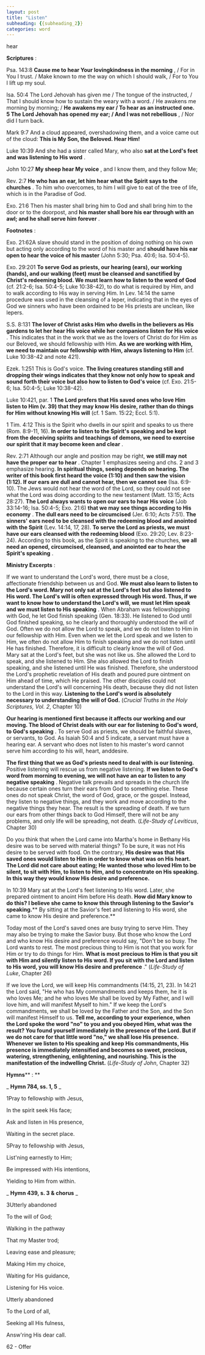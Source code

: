 ```yaml
---
layout: post
title: "Listen"
subheading: {{subheading_2}}
categories: word
---
```


hear

**Scriptures** :

Psa. 143:8 **Cause me to hear Your lovingkindness in the morning** , / For in You I trust. / Make known to me the way on which I should walk, / For to You I lift up my soul.

Isa. 50:4 The Lord Jehovah has given me / The tongue of the instructed, / That I should know how to sustain the weary with a word. / He awakens me morning by morning; / **He awakens my ear / To hear as an instructed one. 5 The Lord Jehovah has opened my ear; / And I was not rebellious** , / Nor did I turn back.

Mark 9:7 And a cloud appeared, overshadowing them, and a voice came out of the cloud: **This is My Son, the Beloved. Hear Him!**

Luke 10:39 And she had a sister called Mary, who also **sat at the Lord's feet and was listening to His word** .

John 10:27 **My sheep hear My voice** , and I know them, and they follow Me;

Rev. 2:7 **He who has an ear, let him hear what the Spirit says to the churches** . To him who overcomes, to him I will give to eat of the tree of life, which is in the Paradise of God.

Exo. 21:6 Then his master shall bring him to God and shall bring him to the door or to the doorpost, and **his master shall bore his ear through with an awl; and he shall serve him forever** .

**Footnotes** :

Exo. 21:62A slave should stand in the position of doing nothing on his own but acting only according to the word of his master and **should have his ear open to hear the voice of his master** (John 5:30; Psa. 40:6; Isa. 50:4-5).

Exo. 29:201 **To serve God as priests, our hearing (ears), our working (hands), and our walking (feet) must be cleansed and sanctified by Christ's redeeming blood. We must learn how to listen to the word of God** (cf. 21:2-6; Isa. 50:4-5; Luke 10:38-42), to do what is required by Him, and to walk according to His way in serving Him. In Lev. 14:14 the same procedure was used in the cleansing of a leper, indicating that in the eyes of God we sinners who have been ordained to be His priests are unclean, like lepers.

S.S. 8:131 **The lover of Christ asks Him who dwells in the believers as His gardens to let her hear His voice while her companions listen for His voice** . This indicates that in the work that we as the lovers of Christ do for Him as our Beloved, we should fellowship with Him. **As we are working with Him, we need to maintain our fellowship with Him, always listening to Him** (cf. Luke 10:38-42 and note 421).

Ezek. 1:251 This is God's voice. **The living creatures standing still and dropping their wings indicates that they know not only how to speak and sound forth their voice but also how to listen to God's voice** (cf. Exo. 21:5-6; Isa. 50:4-5; Luke 10:38-42).

Luke 10:421, par. 1 **The Lord prefers that His saved ones who love Him listen to Him (v. 39) that they may know His desire, rather than do things for Him without knowing His will** (cf. 1 Sam. 15:22; Eccl. 5:1).

1 Tim. 4:12 This is the Spirit who dwells in our spirit and speaks to us there (Rom. 8:9-11, 16). **In order to listen to the Spirit's speaking and be kept from the deceiving spirits and teachings of demons, we need to exercise our spirit that it may become keen and clear** .

Rev. 2:71 Although our angle and position may be right, **we still may not have the proper ear to hear** . Chapter 1 emphasizes seeing and chs. 2 and 3 emphasize hearing. **In spiritual things, seeing depends on hearing. The writer of this book first heard the voice (1:10) and then saw the vision (1:12). If our ears are dull and cannot hear, then we cannot see** (Isa. 6:9-10). The Jews would not hear the word of the Lord, so they could not see what the Lord was doing according to the new testament (Matt. 13:15; Acts 28:27). **The Lord always wants to open our ears to hear His voice** (Job 33:14-16; Isa. 50:4-5; Exo. 21:6) **that we may see things according to His economy** . **The dull ears need to be circumcised** (Jer. 6:10; Acts 7:51). **The sinners' ears need to be cleansed with the redeeming blood and anointed with the Spirit** (Lev. 14:14, 17, 28). **To serve the Lord as priests, we must have our ears cleansed with the redeeming blood** (Exo. 29:20; Lev. 8:23-24). According to this book, as the Spirit is speaking to the churches, **we all need an opened, circumcised, cleansed, and anointed ear to hear the Spirit's speaking** .

**Ministry Excerpts** :

If we want to understand the Lord's word, there must be a close, affectionate friendship between us and God. **We must also learn to listen to the Lord's word. Mary not only sat at the Lord's feet but also listened to His word. The Lord's will is often expressed through His word. Thus, if we want to know how to understand the Lord's will, we must let Him speak and we must listen to His speaking** . When Abraham was fellowshipping with God, he let God finish speaking (Gen. 18:33). He listened to God until God finished speaking, so he clearly and thoroughly understood the will of God. Often we do not allow the Lord to speak, and we do not listen to Him in our fellowship with Him. Even when we let the Lord speak and we listen to Him, we often do not allow Him to finish speaking and we do not listen until He has finished. Therefore, it is difficult to clearly know the will of God. Mary sat at the Lord's feet, but she was not like us. She allowed the Lord to speak, and she listened to Him. She also allowed the Lord to finish speaking, and she listened until He was finished. Therefore, she understood the Lord's prophetic revelation of His death and poured pure ointment on Him ahead of time, which He praised. The other disciples could not understand the Lord's will concerning His death, because they did not listen to the Lord in this way. **Listening to the Lord's word is absolutely necessary to understanding the will of God.** (_Crucial Truths in the Holy Scriptures, Vol. 2_, Chapter 10)

**Our hearing is mentioned first because it affects our working and our moving. The blood of Christ deals with our ear for listening to God's word, to God's speaking** . To serve God as priests, we should be faithful slaves, or servants, to God. As Isaiah 50:4 and 5 indicate, a servant must have a hearing ear. A servant who does not listen to his master's word cannot serve him according to his will, heart, anddesire.

**The first thing that we as God's priests need to deal with is our listening.** Positive listening will rescue us from negative listening. **If we listen to God's word from morning to evening, we will not have an ear to listen to any negative speaking** . Negative talk prevails and spreads in the church life because certain ones turn their ears from God to something else. These ones do not speak Christ, the word of God, grace, or the gospel. Instead, they listen to negative things, and they work and move according to the negative things they hear. The result is the spreading of death. If we turn our ears from other things back to God Himself, there will not be any problems, and only life will be spreading, not death. (_Life-Study of Leviticus_, Chapter 30)

Do you think that when the Lord came into Martha's home in Bethany His desire was to be served with material things? To be sure, it was not His desire to be served with food. On the contrary, **His desire was that His saved ones would listen to Him in order to know what was on His heart. The Lord did not care about eating; He wanted those who loved Him to be silent, to sit with Him, to listen to Him, and to concentrate on His speaking. In this way they would know His desire and preference.**

In 10:39 Mary sat at the Lord's feet listening to His word. Later, she prepared ointment to anoint Him before His death. **How did Mary know to do this? I believe she came to know this through listening to the Savior's speaking.**** By sitting at the Savior's feet and listening to His word, she came to know His desire and preference.**

Today most of the Lord's saved ones are busy trying to serve Him. They may also be trying to make the Savior busy. But those who know the Lord and who know His desire and preference would say, "Don't be so busy. The Lord wants to rest. The most precious thing to Him is not that you work for Him or try to do things for Him. **What is most precious to Him is that you sit with Him and silently listen to His word. If you sit with the Lord and listen to His word, you will know His desire and preference** ." (_Life-Study of Luke_, Chapter 26)

If we love the Lord, we will keep His commandments (14:15, 21, 23). In 14:21 the Lord said, "He who has My commandments and keeps them, he it is who loves Me; and he who loves Me shall be loved by My Father, and I will love him, and will manifest Myself to him." If we keep the Lord's commandments, we shall be loved by the Father and the Son, and the Son will manifest Himself to us. **Tell me, according to your experience, when the Lord spoke the word "no" to you and you obeyed Him, what was the result? You found yourself immediately in the presence of the Lord. But if we do not care for that little word "no," we shall lose His presence. Whenever we listen to His speaking and keep His commandments, His presence is immediately intensified and becomes so sweet, precious, watering, strengthening, enlightening, and nourishing. This is the manifestation of the indwelling Christ.** (_Life-Study of John_, Chapter 32)

**Hymns**** : **

_ **Hymn 784, ss. 1, 5** _

1Pray to fellowship with Jesus,

In the spirit seek His face;

Ask and listen in His presence,

Waiting in the secret place.

5Pray to fellowship with Jesus,

List'ning earnestly to Him;

Be impressed with His intentions,

Yielding to Him from within.

_ **Hymn 439, s. 3 & chorus** _

3Utterly abandoned

To the will of God;

Walking in the pathway

That my Master trod;

Leaving ease and pleasure;

Making Him my choice,

Waiting for His guidance,

Listening for His voice.

Utterly abandoned

To the Lord of all,

Seeking all His fulness,

Answ'ring His dear call.

62 - Offer
